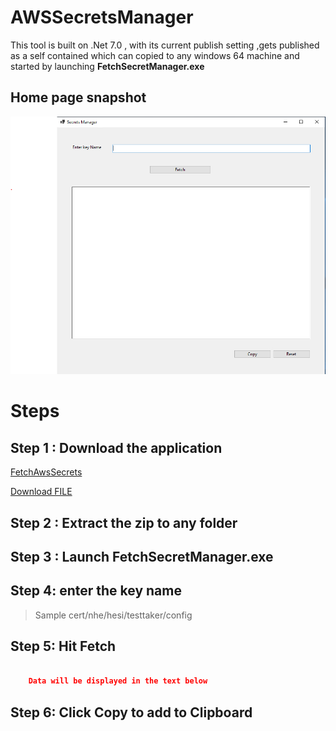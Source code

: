 # AWSSecretsManager

This tool is built on .Net 7.0 , with its current publish setting ,gets published as a self contained which can copied to any windows 64 machine and started by launching <b> FetchSecretManager.exe</b>


## Home page snapshot

![Sample](HomeSample.png)


# Steps

## Step 1 : Download the application

[FetchAwsSecrets](FetchSecrets.zip)

<a id="raw-url" href="FetchSecrets.zip"  target="_blank" >Download FILE</a>


## Step 2 : Extract the zip to any folder

## Step 3 : Launch  FetchSecretManager.exe

## Step 4: enter the key name 

> Sample cert/nhe/hesi/testtaker/config


## Step 5:  Hit Fetch


``` json

    Data will be displayed in the text below

```

## Step 6:  Click Copy to add to Clipboard


